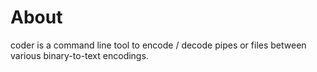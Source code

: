 # About

coder is a command line tool to encode / decode pipes or files
between various binary-to-text encodings.
